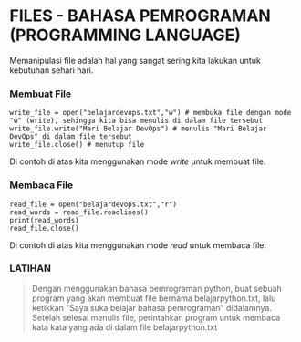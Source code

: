 # FILES - BAHASA PEMROGRAMAN (PROGRAMMING LANGUAGE)
Memanipulasi file adalah hal yang sangat sering kita lakukan untuk kebutuhan sehari hari.
### **Membuat File**
```
write_file = open("belajardevops.txt","w") # membuka file dengan mode "w" (write), sehingga kita bisa menulis di dalam file tersebut
write_file.write("Mari Belajar DevOps") # menulis "Mari Belajar DevOps" di dalam file tersebut
write_file.close() # menutup file
```
Di contoh di atas kita menggunakan mode *write* untuk membuat file.
### **Membaca File**
```
read_file = open("belajardevops.txt","r")
read_words = read_file.readlines()
print(read_words)
read_file.close()
```
Di contoh di atas kita menggunakan mode *read* untuk membaca file.
### **LATIHAN**
> Dengan menggunakan bahasa pemrograman python, buat sebuah program yang akan membuat file bernama belajarpython.txt, lalu ketikkan
"Saya suka belajar bahasa pemrograman" didalamnya. Setelah selesai menulis file, perintahkan program untuk membaca kata kata yang ada
di dalam file belajarpython.txt

